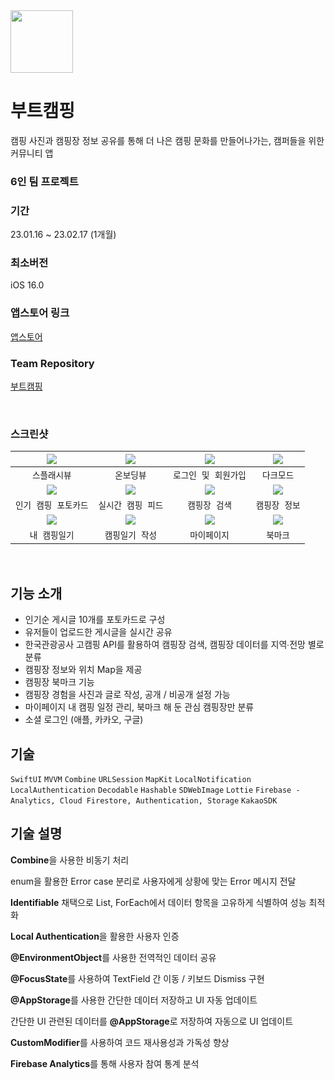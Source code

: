 <img src="https://github.com/chasomin/BootCamping/assets/114223423/1a51d1af-87d3-41df-a0f4-12f96c17673d" width=100, height=100>


# 부트캠핑

캠핑 사진과 캠핑장 정보 공유를 통해 더 나은 캠핑 문화를 만들어나가는, 캠퍼들을 위한 커뮤니티 앱

### 6인 팀 프로젝트



### **기간**

23.01.16 ~ 23.02.17 (1개월)


### **최소버전**

iOS 16.0

### 앱스토어 링크
[앱스토어](https://apps.apple.com/kr/app/%EB%B6%80%ED%8A%B8%EC%BA%A0%ED%95%91/id1672213235)
<br>

### Team Repository
[부트캠핑](https://github.com/APP-iOS1/finalproject-bootcamping.git)

<br>

### **스크린샷**

|<img src="https://user-images.githubusercontent.com/114223237/222382498-420efc96-fb3b-4eeb-ade8-39ccc306bb40.gif"></img>|<img src="https://user-images.githubusercontent.com/114223237/222381783-de2153bc-5b53-49b7-af76-5c2af1d321b0.gif"></img>|<img src="https://user-images.githubusercontent.com/114223237/222381623-6ee28409-21ee-4427-9c60-e1ce0e7f68dc.gif"></img>|<img src="https://user-images.githubusercontent.com/114223237/222385759-ef3a9738-31e6-4f6c-8f2c-c1cd86fe218c.gif"></img>|
|:-:|:-:|:-:|:-:|
|`스플래시뷰`|`온보딩뷰`|`로그인 및 회원가입`|`다크모드`|
|<img src="https://user-images.githubusercontent.com/114223237/222385743-e6acddcf-0ae0-4a09-a5dc-2658766bfd6c.gif"></img>|<img src="https://user-images.githubusercontent.com/114223237/222382137-6c9223de-2505-4486-a209-dfa6217d2fe6.gif"></img>|<img src="https://user-images.githubusercontent.com/114223237/222382016-757b9274-8556-4f96-88ca-d797fe76bfed.gif"></img>|<img src="https://user-images.githubusercontent.com/114223237/222381916-de59591f-1f5e-4666-b5cd-2736d8c945f5.gif"></img>|
|`인기 캠핑 포토카드`|`실시간 캠핑 피드`|`캠핑장 검색`|`캠핑장 정보`|
|<img src="https://user-images.githubusercontent.com/114223237/222383116-b7fb7fdc-cf86-438e-8119-03da92cea9e8.gif"></img>|<img src="https://user-images.githubusercontent.com/114223237/222383091-b3863957-1ddf-4579-8306-fd403ab82fb5.gif"></img>|<img src="https://user-images.githubusercontent.com/114223237/222383712-cf3d4f1a-5247-4d35-b4d3-6cd8e343ed19.gif"></img>|<img src="https://user-images.githubusercontent.com/114223237/222383656-e70ba78f-bb1e-4a04-988c-34f05be1b7f2.gif"></img>|
|`내 캠핑일기`|`캠핑일기 작성`|`마이페이지`|`북마크`|
<br>

## 기능 소개

- 인기순 게시글 10개를 포토카드로 구성
- 유저들이 업로드한 게시글을 실시간 공유
- 한국관광공사 고캠핑 API를 활용하여 캠핑장 검색, 캠핑장 데이터를 지역∙전망 별로 분류
- 캠핑장 정보와 위치 Map을 제공
- 캠핑장 북마크 기능
- 캠핑장 경험을 사진과 글로 작성, 공개 / 비공개 설정 가능
- 마이페이지 내 캠핑 일정 관리, 북마크 해 둔 관심 캠핑장만 분류
- 소셜 로그인 (애플, 카카오, 구글)


## **기술**

`SwiftUI` `MVVM` `Combine` `URLSession` `MapKit` `LocalNotification` `LocalAuthentication` `Decodable` `Hashable` `SDWebImage` `Lottie` `Firebase - Analytics, Cloud Firestore, Authentication, Storage` `KakaoSDK`


## **기술 설명**
 
 **Combine**을 사용한 비동기 처리

 enum을 활용한 Error case 분리로 사용자에게 상황에 맞는 Error 메시지 전달

 **Identifiable** 채택으로 List, ForEach에서 데이터 항목을 고유하게 식별하여 성능 최적화

 **Local Authentication**을 활용한 사용자 인증

 **@EnvironmentObject**를 사용한 전역적인 데이터 공유

 **@FocusState**를 사용하여 TextField 간 이동 / 키보드 Dismiss 구현

 **@AppStorage**를 사용한 간단한 데이터 저장하고 UI 자동 업데이트

 간단한 UI 관련된 데이터를 **@AppStorage**로 저장하여 자동으로 UI 업데이트

 **CustomModifier**를 사용하여 코드 재사용성과 가독성 향상

 **Firebase Analytics**를 통해 사용자 참여 통계 분석





